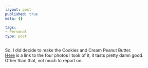 ```yaml
--- 
layout: post
published: true
meta: {}

tags: 
- Personal
type: post
---
```


So, I did decide to make the Cookies and Cream Peanut Butter.  
[Here](http://db.tt/aO0csWWg) is a link to the four photos I took of it, it tasts pretty damn good.  
Other than that, not much to report on.